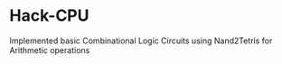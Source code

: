 # Hack-CPU
Implemented basic Combinational Logic Circuits using Nand2Tetris for Arithmetic operations
